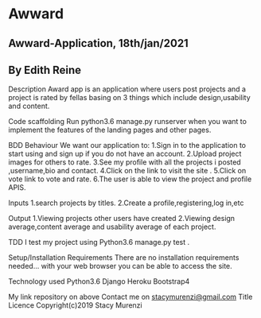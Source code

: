 # Awward

## Awward-Application, 18th/jan/2021

## By Edith Reine
Description
Award app is an application where users post projects and a project is rated by fellas basing on 3 things which include design,usability and content.

Code scaffolding
Run python3.6 manage.py runserver when you want to implement the features of the landing pages and other pages.

BDD
Behaviour
We want our application to: 1.Sign in to the application to start using and sign up if you do not have an account. 2.Upload project images for others to rate. 3.See my profile with all the projects i posted ,username,bio and contact. 4.Click on the link to visit the site . 5.Click on vote link to vote and rate. 6.The user is able to view the project and profile APIS.

Inputs
1.search projects by titles. 2.Create a profile,registering,log in,etc

Output
1.Viewing projects other users have created 2.Viewing design average,content average and usability average of each project.

TDD
I test my project using Python3.6 manage.py test .

Setup/Installation Requirements
There are no installation requirements needed... with your web browser you can be able to access the site.

Technology used
Python3.6 Django Heroku Bootstrap4

My link repository on above
Contact me on stacymurenzi@gmail.com
Title Licence
Copyright(c)2019 Stacy Murenzi